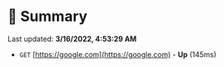 # 📖 Summary
Last updated: **3/16/2022, 4:53:29 AM**

- `GET` [https://google.com](https://google.com) - **Up** (145ms)
